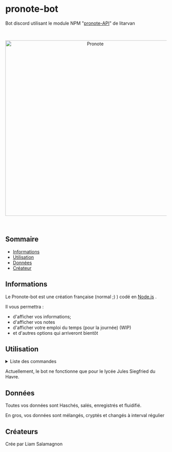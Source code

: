 # pronote-bot
Bot discord utilisant le module NPM "<a href="https://www.npmjs.com/package/pronote-api" target="_blank">pronote-API</a>" de litarvan

<div align="center">
  <br />
  <p>
    <img src="https://upload.wikimedia.org/wikipedia/commons/d/d4/Logo-pronote.png" width="546" alt="Pronote" />
  </p>
  <br />
  <p>
  </p>
  <p>
  </p>
</div>

## Sommaire

- [Informations](#Informations)
- [Utilisation](#Utilisation)
- [Données](#Données)
- [Créateur](#Créateurs)

## Informations

Le Pronote-bot est une création française (normal ;) ) codé en [Node.js](https://nodejs.org) .

Il vous permettra :
- d'afficher vos informations;
- d'afficher vos notes
- d'afficher votre emploi du temps (pour la journée) (WIP)
- et d'autres options qui arriveront bientôt

## Utilisation

<details>
  <summary>Liste des commandes</summary> 
    
    - ?aide : Affiche la liste des commandes
    - ?edt : Affiche votre emploi du temps de la journée
    - ?info : affiche les informations quelconques sur votre compte ENT
    - ?notes : Affiche vos moyennes
    - ?register : Vous permet de vous enregistrer
    - ?work : Vous permet d'afficher l'ensemble de vos devoirs pour les 7 jours à suivre
    
</details>


Actuellement, le bot ne fonctionne que pour le lycée Jules Siegfried du Havre.

## Données

Toutes vos données sont Haschés, salés, enregistrés et fluidifié.

En gros, vos données sont mélangés, cryptés et changés à interval régulier

## Créateurs

Crée par Liam Salamagnon
